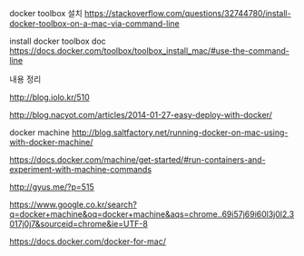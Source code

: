 
docker toolbox 설치
https://stackoverflow.com/questions/32744780/install-docker-toolbox-on-a-mac-via-command-line


install docker toolbox doc
https://docs.docker.com/toolbox/toolbox_install_mac/#use-the-command-line










내용 정리

http://blog.iolo.kr/510

http://blog.nacyot.com/articles/2014-01-27-easy-deploy-with-docker/




docker machine
http://blog.saltfactory.net/running-docker-on-mac-using-with-docker-machine/

https://docs.docker.com/machine/get-started/#run-containers-and-experiment-with-machine-commands

http://gyus.me/?p=515

https://www.google.co.kr/search?q=docker+machine&oq=docker+machine&aqs=chrome..69i57j69i60l3j0l2.3017j0j7&sourceid=chrome&ie=UTF-8

https://docs.docker.com/docker-for-mac/